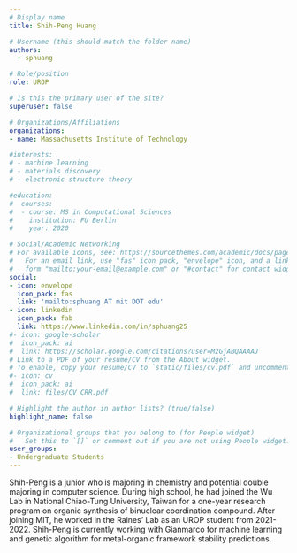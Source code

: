 ```yaml
---
# Display name
title: Shih-Peng Huang

# Username (this should match the folder name)
authors:
  - sphuang

# Role/position
role: UROP

# Is this the primary user of the site?
superuser: false

# Organizations/Affiliations
organizations:
- name: Massachusetts Institute of Technology

#interests:
# - machine learning
# - materials discovery
# - electronic structure theory

#education:
#  courses:
#  - course: MS in Computational Sciences
#    institution: FU Berlin
#    year: 2020

# Social/Academic Networking
# For available icons, see: https://sourcethemes.com/academic/docs/page-builder/#icons
#   For an email link, use "fas" icon pack, "envelope" icon, and a link in the
#   form "mailto:your-email@example.com" or "#contact" for contact widget.
social:
- icon: envelope
  icon_pack: fas
  link: 'mailto:sphuang AT mit DOT edu'
- icon: linkedin
  icon_pack: fab
  link: https://www.linkedin.com/in/sphuang25
#- icon: google-scholar
#  icon_pack: ai
#  link: https://scholar.google.com/citations?user=MzGjABQAAAAJ
# Link to a PDF of your resume/CV from the About widget.
# To enable, copy your resume/CV to `static/files/cv.pdf` and uncomment the lines below.
#- icon: cv
#  icon_pack: ai
#  link: files/CV_CRR.pdf

# Highlight the author in author lists? (true/false)
highlight_name: false

# Organizational groups that you belong to (for People widget)
#   Set this to `[]` or comment out if you are not using People widget.
user_groups:
- Undergraduate Students
---
```

Shih-Peng is a junior who is majoring in chemistry and potential double majoring in computer science. During high school, he had joined the Wu Lab in National Chiao-Tung University, Taiwan for a one-year research program on organic synthesis of binuclear coordination compound. After joining MIT, he worked in the Raines’ Lab as an UROP student from 2021-2022. Shih-Peng is currently working with Gianmarco for machine learning and genetic algorithm for metal-organic framework stability predictions.